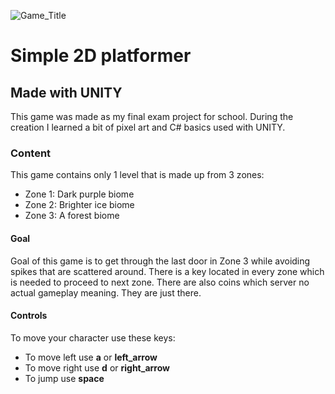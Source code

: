 ![Game_Title](https://user-images.githubusercontent.com/26581618/174158001-d6514b37-a8a8-43ba-a181-6e3531c0ff30.png)
# Simple 2D platformer
## Made with UNITY
This game was made as my final exam project for school.
During the creation I learned a bit of pixel art and C# basics used with UNITY.

### Content
This game contains only 1 level that is made up from 3 zones:
- Zone 1: Dark purple biome
- Zone 2: Brighter ice biome
- Zone 3: A forest biome

#### Goal
Goal of this game is to get through the last door in Zone 3 while avoiding spikes that are scattered around. 
There is a key located in every zone which is needed to proceed to next zone.
There are also coins which server no actual gameplay meaning. They are just there.

#### Controls
To move your character use these keys:
- To move left use **a** or **left_arrow**
- To move right use **d** or **right_arrow**
- To jump use **space** 

